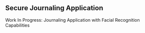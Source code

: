## Secure Journaling Application 
Work In Progress: Journaling Application with Facial Recognition Capabilities